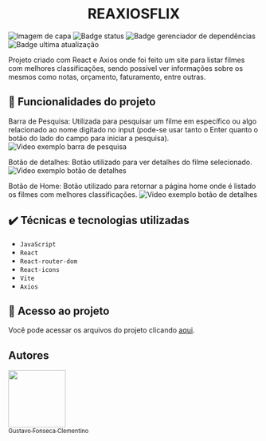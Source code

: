 <h1 align="center"> REAXIOSFLIX </h1>

![Imagem de capa](https://user-images.githubusercontent.com/83730260/212409082-bdd37006-549f-4a46-beaf-29d005ba41e4.png)
![Badge status](https://img.shields.io/badge/STATUS-EM%20DESENVOLVIMENTO-green)
![Badge gerenciador de dependências](https://img.shields.io/badge/NPM-8.1.2-blue)
![Badge ultima atualização](https://img.shields.io/badge/Ultima%20atualiza%C3%A7%C3%A3o-Janeiro-yellow)

Projeto criado com React e Axios onde foi feito um site para listar filmes com melhores classificações, sendo possível ver informações sobre os mesmos como notas, orçamento, faturamento, entre outras.

## :hammer: Funcionalidades do projeto

Barra de Pesquisa: Utilizada para pesquisar um filme em específico ou algo relacionado ao nome digitado no input (pode-se usar tanto o Enter quanto o botão do lado do campo para iniciar a pesquisa).
![Video exemplo barra de pesquisa](https://user-images.githubusercontent.com/83730260/212412918-8a80189a-93af-4d78-8de3-faee881ffdd7.gif)

Botão de detalhes: Botão utilizado para ver detalhes do filme selecionado.
![Video exemplo botão de detalhes](https://user-images.githubusercontent.com/83730260/212414271-7d272997-52a1-4177-b93e-5f495cde040b.gif)

Botão de Home: Botão utilizado para retornar a página home onde é listado os filmes com melhores classificações.
![Video exemplo botão de detalhes](https://user-images.githubusercontent.com/83730260/212416347-5682d02e-a3ad-4b17-87b3-aef9ab97c8a2.gif)

## ✔️ Técnicas e tecnologias utilizadas

- ``JavaScript``
- ``React``
- ``React-router-dom``
- ``React-icons``
- ``Vite``
- ``Axios``

## 📁 Acesso ao projeto
Você pode acessar os arquivos do projeto clicando [aqui](https://github.com/GustavoFonsecalog/Movies-List/tree/main/Movies/src).

## Autores

[<img src="https://avatars.githubusercontent.com/u/83730260?v=4" width=115><br><sub> Gustavo Fonseca Clementino </sub>](https://github.com/GustavoFonsecalog)
